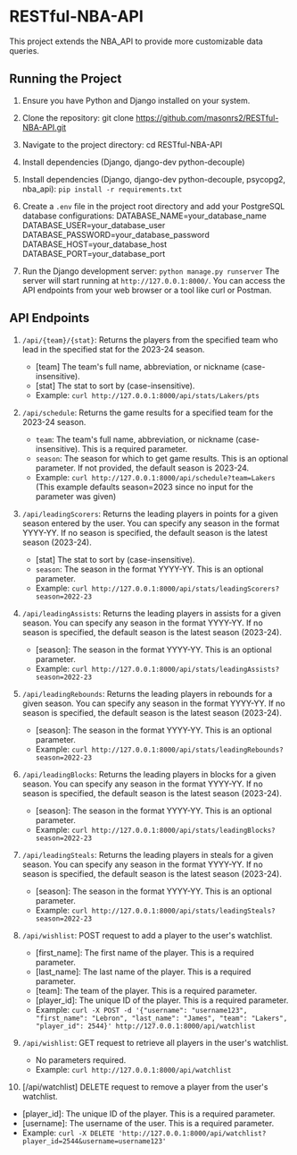 # RESTful-NBA-API

This project extends the NBA_API to provide more customizable data queries.

## Running the Project

1. Ensure you have Python and Django installed on your system.
2. Clone the repository: git clone https://github.com/masonrs2/RESTful-NBA-API.git
3. Navigate to the project directory: cd RESTful-NBA-API
4. Install dependencies (Django, django-dev python-decouple)
4. Install dependencies (Django, django-dev python-decouple, psycopg2, nba_api): `pip install -r requirements.txt`
5. Create a `.env` file in the project root directory and add your PostgreSQL database configurations:
DATABASE_NAME=your_database_name
DATABASE_USER=your_database_user
DATABASE_PASSWORD=your_database_password
DATABASE_HOST=your_database_host
DATABASE_PORT=your_database_port

6. Run the Django development server: `python manage.py runserver`
The server will start running at `http://127.0.0.1:8000/`. You can access the API endpoints from your web browser or a tool like curl or Postman.

## API Endpoints

1. `/api/{team}/{stat}`: Returns the players from the specified team who lead in the specified stat for the 2023-24 season.
   - [team] The team's full name, abbreviation, or nickname (case-insensitive).
   - [stat] The stat to sort by (case-insensitive).
   - Example: `curl http://127.0.0.1:8000/api/stats/Lakers/pts`

2. `/api/schedule`: Returns the game results for a specified team for the 2023-24 season.
   - `team`: The team's full name, abbreviation, or nickname (case-insensitive). This is a required parameter.
   - `season`: The season for which to get game results. This is an optional parameter. If not provided, the default season is 2023-24.
   - Example: `curl http://127.0.0.1:8000/api/schedule?team=Lakers` (This example defaults season=2023 since no input for the parameter was given)

3. `/api/leadingScorers`: Returns the leading players in points for a given season entered by the user. You can specify any season in the format YYYY-YY. If no season is specified, the default season is the latest season (2023-24).
   - [stat] The stat to sort by (case-insensitive).
   - `season`: The season in the format YYYY-YY. This is an optional parameter.
   - Example: `curl http://127.0.0.1:8000/api/stats/leadingScorers?season=2022-23`

4. `/api/leadingAssists`: Returns the leading players in assists for a given season. You can specify any season in the format YYYY-YY. If no season is specified, the default season is the latest season (2023-24).
   - [season]: The season in the format YYYY-YY. This is an optional parameter.
   - Example: `curl http://127.0.0.1:8000/api/stats/leadingAssists?season=2022-23`

5. `/api/leadingRebounds`: Returns the leading players in rebounds for a given season. You can specify any season in the format YYYY-YY. If no season is specified, the default season is the latest season (2023-24).
   - [season]: The season in the format YYYY-YY. This is an optional parameter.
   - Example: `curl http://127.0.0.1:8000/api/stats/leadingRebounds?season=2022-23`

6. `/api/leadingBlocks`: Returns the leading players in blocks for a given season. You can specify any season in the format YYYY-YY. If no season is specified, the default season is the latest season (2023-24).
   - [season]: The season in the format YYYY-YY. This is an optional parameter.
   - Example: `curl http://127.0.0.1:8000/api/stats/leadingBlocks?season=2022-23`

7. `/api/leadingSteals`: Returns the leading players in steals for a given season. You can specify any season in the format YYYY-YY. If no season is specified, the default season is the latest season (2023-24).
   - [season]: The season in the format YYYY-YY. This is an optional parameter.
   - Example: `curl http://127.0.0.1:8000/api/stats/leadingSteals?season=2022-23`

8. `/api/wishlist`: POST request to add a player to the user's watchlist.
   - [first_name]: The first name of the player. This is a required parameter.
   - [last_name]: The last name of the player. This is a required parameter.
   - [team]: The team of the player. This is a required parameter.
   - [player_id]: The unique ID of the player. This is a required parameter.
   - Example: `curl -X POST -d '{"username": "username123", "first_name": "Lebron", "last_name": "James", "team": "Lakers", "player_id": 2544}' http://127.0.0.1:8000/api/watchlist`

9. `/api/wishlist`: GET request to retrieve all players in the user's watchlist.
   - No parameters required.
   - Example: `curl http://127.0.0.1:8000/api/watchlist`

10. [/api/watchlist] DELETE request to remove a player from the user's watchlist.
   - [player_id]: The unique ID of the player. This is a required parameter.
   - [username]: The username of the user. This is a required parameter.
   - Example: `curl -X DELETE 'http://127.0.0.1:8000/api/watchlist?player_id=2544&username=username123'`


